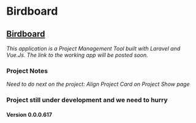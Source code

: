 # Birdboard

## [Birdboard](#)
*This application is a Project Management Tool built with Laravel and Vue.Js. The link to the working app will be posted soon.*

### Project Notes
*Need to do next on the project: Align Project Card on Project Show page*

### Project still under development and we need to hurry
#### Version 0.0.0.617
